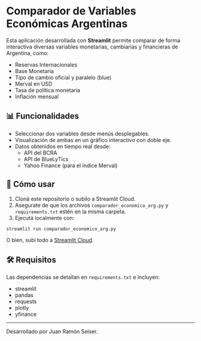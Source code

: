 # Comparador de Variables Económicas Argentinas

Esta aplicación desarrollada con **Streamlit** permite comparar de forma interactiva diversas variables monetarias, cambiarias y financieras de Argentina, como:

- Reservas Internacionales
- Base Monetaria
- Tipo de cambio oficial y paralelo (blue)
- Merval en USD
- Tasa de política monetaria
- Inflación mensual

## 📊 Funcionalidades

- Seleccionar dos variables desde menús desplegables.
- Visualización de ambas en un gráfico interactivo con doble eje.
- Datos obtenidos en tiempo real desde:
  - API del BCRA
  - API de BlueLyTics
  - Yahoo Finance (para el índice Merval)

## 🚀 Cómo usar

1. Cloná este repositorio o subilo a Streamlit Cloud.
2. Asegurate de que los archivos `comparador_economico_arg.py` y `requirements.txt` estén en la misma carpeta.
3. Ejecutá localmente con:

```bash
streamlit run comparador_economico_arg.py
```

O bien, subí todo a [Streamlit Cloud](https://streamlit.io/cloud).

## 🛠 Requisitos

Las dependencias se detallan en `requirements.txt` e incluyen:

- streamlit
- pandas
- requests
- plotly
- yfinance

---

Desarrollado por Juan Ramón Selser.
